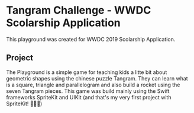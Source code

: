 # Tangram Challenge - WWDC Scolarship Application

This playground was created for WWDC 2019 Scolarship Application.

## Project
The Playground is a simple game for teaching kids a litte bit about geometric shapes using the chinese puzzle Tangram. They can learn what is a square, triangle and parallelogram and also build a rocket using the seven Tangram pieces.
This game was build mainly using the Swift frameworks SpriteKit and UIKit (and that's my very first project with SpriteKit! 👩🏻‍💻)

